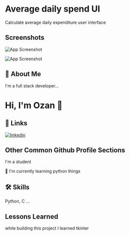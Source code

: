 
# Average daily spend UI 

Calculate average daily expenditure user interface


## Screenshots

![App Screenshot](https://blogger.googleusercontent.com/img/b/R29vZ2xl/AVvXsEgjHoOyZKoUeCkpmdW13Lypm1KJJzjpO1Qyhs3bRfF_HIsY26p2SdaLzj60VbSr-Uhw47QZdSTjHFz9vxRCkQ1Wbw32zya7eF9ZcT_iD-D9d-1dBQlTBw_uCokkXRKh1I-i7D75O6EsKLYyu1LvbgpPaSTVNHuQCyHnBebXgD2OS03yanhsjfIknARY/s320/Screenshot%202023-01-05%20at%2023.24.06.png)

![App Screenshot](https://blogger.googleusercontent.com/img/b/R29vZ2xl/AVvXsEhpKvAuvKnrSHRtfxBoTyUvRrnR_T6AJFPxtcQHnzZ5oZmTNp2igWVXa8j7frCD7-RanF6eQPi9Xnp0dCa7O6BvFinX8PsGsPpyM3EBUa8a6-RG6keSCpUeGhmzF-FhFrS-x0a0u1MdFSpWWIbQvIbvkaIvX20coXMQNcWwc6ZRqks6aV2gx6Tbnp_t/s320/Screenshot%202023-01-05%20at%2023.24.31.png)



## 🚀 About Me
I'm a full stack developer...


# Hi, I'm Ozan 👋


## 🔗 Links
[![linkedin](https://img.shields.io/badge/linkedin-0A66C2?style=for-the-badge&logo=linkedin&logoColor=white)](https://www.linkedin.com/in/ozan-ba%C4%9F%C4%B1ran-084371150/)


## Other Common Github Profile Sections
I'm a student

🧠 I'm currently learning python things

## 🛠 Skills
Python, C ...


## Lessons Learned

while building this project I learned tkinter

